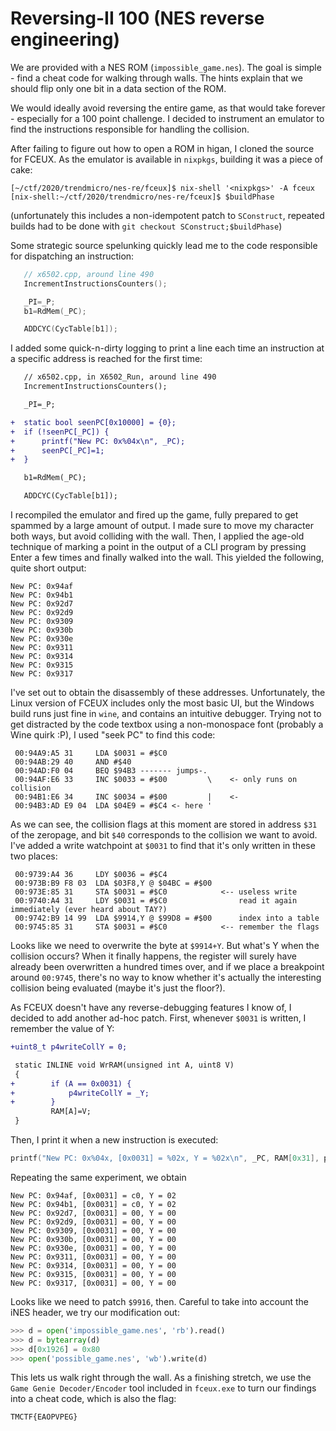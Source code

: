 # Reversing-II 100 (NES reverse engineering)

We are provided with a NES ROM (`impossible_game.nes`). The goal is simple - find a cheat code for walking through walls. The hints explain that we should flip only one bit in a data section of the ROM.

We would ideally avoid reversing the entire game, as that would take forever - especially for a 100 point challenge. I decided to instrument an emulator to find the instructions responsible for handling the collision.

After failing to figure out how to open a ROM in higan, I cloned the source for FCEUX. As the emulator is available in `nixpkgs`, building it was a piece of cake:

```shell
[~/ctf/2020/trendmicro/nes-re/fceux]$ nix-shell '<nixpkgs>' -A fceux
[nix-shell:~/ctf/2020/trendmicro/nes-re/fceux]$ $buildPhase
```

(unfortunately this includes a non-idempotent patch to `SConstruct`, repeated builds had to be done with `git checkout SConstruct;$buildPhase`)

Some strategic source spelunking quickly lead me to the code responsible for dispatching an instruction:

```cpp
   // x6502.cpp, around line 490
   IncrementInstructionsCounters();

   _PI=_P;
   b1=RdMem(_PC);

   ADDCYC(CycTable[b1]);
```

I added some quick-n-dirty logging to print a line each time an instruction at a specific address is reached for the first time:

```diff
   // x6502.cpp, in X6502_Run, around line 490
   IncrementInstructionsCounters();

   _PI=_P;

+  static bool seenPC[0x10000] = {0};
+  if (!seenPC[_PC]) {
+      printf("New PC: 0x%04x\n", _PC);
+      seenPC[_PC]=1;
+  }

   b1=RdMem(_PC);

   ADDCYC(CycTable[b1]);
```

I recompiled the emulator and fired up the game, fully prepared to get spammed by a large amount of output. I made sure to move my character both ways, but avoid colliding with the wall. Then, I applied the age-old technique of marking a point in the output of a CLI program by pressing Enter a few times and finally walked into the wall. This yielded the following, quite short output:

```
New PC: 0x94af
New PC: 0x94b1
New PC: 0x92d7
New PC: 0x92d9
New PC: 0x9309
New PC: 0x930b
New PC: 0x930e
New PC: 0x9311
New PC: 0x9314
New PC: 0x9315
New PC: 0x9317
```

I've set out to obtain the disassembly of these addresses. Unfortunately, the Linux version of FCEUX includes only the most basic UI, but the Windows build runs just fine in `wine`, and contains an intuitive debugger. Trying not to get distracted by the code textbox using a non-monospace font (probably a Wine quirk :P), I used "seek PC" to find this code:

```
 00:94A9:A5 31     LDA $0031 = #$C0
 00:94AB:29 40     AND #$40
 00:94AD:F0 04     BEQ $94B3 ------- jumps-.
 00:94AF:E6 33     INC $0033 = #$00         \    <- only runs on collision
 00:94B1:E6 34     INC $0034 = #$00         |    <-
 00:94B3:AD E9 04  LDA $04E9 = #$C4 <- here '
```

As we can see, the collision flags at this moment are stored in address `$31` of the zeropage, and bit `$40` corresponds to the collision we want to avoid. I've added a write watchpoint at `$0031` to find that it's only written in these two places:

```
 00:9739:A4 36     LDY $0036 = #$C4
 00:973B:B9 F8 03  LDA $03F8,Y @ $04BC = #$00
 00:973E:85 31     STA $0031 = #$C0            <-- useless write
 00:9740:A4 31     LDY $0031 = #$C0                read it again immediately (ever heard about TAY?)
 00:9742:B9 14 99  LDA $9914,Y @ $99D8 = #$00      index into a table
 00:9745:85 31     STA $0031 = #$C0            <-- remember the flags
```

Looks like we need to overwrite the byte at `$9914+Y`. But what's Y when the collision occurs? When it finally happens, the register will surely have already been overwritten a hundred times over, and if we place a breakpoint around `00:9745`, there's no way to know whether it's actually the interesting collision being evaluated (maybe it's just the floor?).

As FCEUX doesn't have any reverse-debugging features I know of, I decided to add another ad-hoc patch. First, whenever `$0031` is written, I remember the value of Y:

```diff
+uint8_t p4writeCollY = 0;

 static INLINE void WrRAM(unsigned int A, uint8 V)
 {
+        if (A == 0x0031) {
+            p4writeCollY = _Y;
+        }
         RAM[A]=V;
 }
```

Then, I print it when a new instruction is executed:

```cpp
printf("New PC: 0x%04x, [0x0031] = %02x, Y = %02x\n", _PC, RAM[0x31], p4writeCollY);
```

Repeating the same experiment, we obtain

```
New PC: 0x94af, [0x0031] = c0, Y = 02
New PC: 0x94b1, [0x0031] = c0, Y = 02
New PC: 0x92d7, [0x0031] = 00, Y = 00
New PC: 0x92d9, [0x0031] = 00, Y = 00
New PC: 0x9309, [0x0031] = 00, Y = 00
New PC: 0x930b, [0x0031] = 00, Y = 00
New PC: 0x930e, [0x0031] = 00, Y = 00
New PC: 0x9311, [0x0031] = 00, Y = 00
New PC: 0x9314, [0x0031] = 00, Y = 00
New PC: 0x9315, [0x0031] = 00, Y = 00
New PC: 0x9317, [0x0031] = 00, Y = 00
```

Looks like we need to patch `$9916`, then. Careful to take into account the iNES header, we try our modification out:

```python
>>> d = open('impossible_game.nes', 'rb').read()
>>> d = bytearray(d)
>>> d[0x1926] = 0x80
>>> open('possible_game.nes', 'wb').write(d)
```

This lets us walk right through the wall. As a finishing stretch, we use the `Game Genie Decoder/Encoder` tool included in `fceux.exe` to turn our findings into a cheat code, which is also the flag:

```
TMCTF{EAOPVPEG}
```
